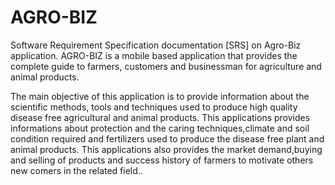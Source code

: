 # AGRO-BIZ

Software Requirement Specification documentation [SRS] on Agro-Biz application.
AGRO-BIZ is a mobile based application that provides the complete guide to farmers, customers and businessman for agriculture and animal products.

The main objective of this application is to provide information about the scientific methods, tools and techniques used to produce high quality disease free agricultural and animal products. This applications provides  informations about protection and the caring techniques,climate and soil condition required and fertilizers used to produce the disease free plant and animal products. This applications also provides the market demand,buying and selling of products and success history of farmers to motivate others new comers in the related field..
